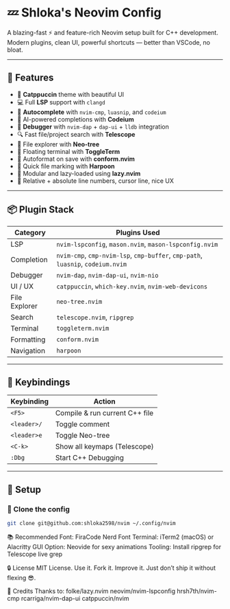 # 💤 Shloka's Neovim Config

A blazing-fast ⚡ and feature-rich Neovim setup built for C++ development.  
Modern plugins, clean UI, powerful shortcuts — better than VSCode, no bloat.

---

## 🚀 Features

- 🌈 **Catppuccin** theme with beautiful UI
- 💻 Full **LSP** support with `clangd`
- 🤖 **Autocomplete** with `nvim-cmp`, `luasnip`, and `codeium`
- 🧠 AI-powered completions with **Codeium**
- 🐛 **Debugger** with `nvim-dap` + `dap-ui` + `lldb` integration
- 🔍 Fast file/project search with **Telescope**
- 🧭 File explorer with **Neo-tree**
- 🧰 Floating terminal with **ToggleTerm**
- 🧼 Autoformat on save with **conform.nvim**
- 📌 Quick file marking with **Harpoon**
- 🔧 Modular and lazy-loaded using **lazy.nvim**
- 🎯 Relative + absolute line numbers, cursor line, nice UX

---

## 📦 Plugin Stack

| Category       | Plugins Used |
|----------------|--------------|
| LSP            | `nvim-lspconfig`, `mason.nvim`, `mason-lspconfig.nvim` |
| Completion     | `nvim-cmp`, `cmp-nvim-lsp`, `cmp-buffer`, `cmp-path`, `luasnip`, `codeium.nvim` |
| Debugger       | `nvim-dap`, `nvim-dap-ui`, `nvim-nio` |
| UI / UX        | `catppuccin`, `which-key.nvim`, `nvim-web-devicons` |
| File Explorer  | `neo-tree.nvim` |
| Search         | `telescope.nvim`, `ripgrep` |
| Terminal       | `toggleterm.nvim` |
| Formatting     | `conform.nvim` |
| Navigation     | `harpoon` |

---

## 🎯 Keybindings

| Keybinding     | Action                         |
|----------------|--------------------------------|
| `<F5>`         | Compile & run current C++ file |
| `<leader>/`    | Toggle comment                 |
| `<leader>e`    | Toggle Neo-tree                |
| `<C-k>`        | Show all keymaps (Telescope)   |
| `:Dbg`         | Start C++ Debugging            |

---

## 🔨 Setup

### 🔗 Clone the config

```bash
git clone git@github.com:shloka2598/nvim ~/.config/nvim
```


📚 Recommended
  Font: FiraCode Nerd Font
  Terminal: iTerm2 (macOS) or Alacritty
  GUI Option: Neovide for sexy animations
  Tooling: Install ripgrep for Telescope live grep

🔒 License
MIT License.
Use it. Fork it. Improve it.
Just don’t ship it without flexing 😎.

🙏 Credits
Thanks to:
  folke/lazy.nvim
  neovim/nvim-lspconfig
  hrsh7th/nvim-cmp
  rcarriga/nvim-dap-ui
  catppuccin/nvim
